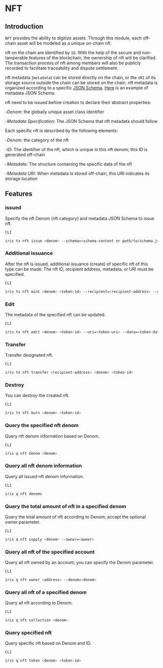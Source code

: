 # NFT

## Introduction

`NFT` provides the ability to digitize assets. Through this module, each off-chain asset will be modeled as a unique on-chain nft.

nft on the chain are identified by `ID`. With the help of the secure and non-tamperable features of the blockchain, the ownership of nft will be clarified. The transaction process of nft among members will also be publicly recorded to facilitate traceability and dispute settlement.

nft metadata (`metadata`) can be stored directly on the chain, or the `URI` of its storage source outside the chain can be stored on the chain. nft metadata is organized according to a specific [JSON Schema](https://JSON-Schema.org/). [Here](./nft-metadata.json) is an example of metadata JSON Schema.

nft need to be issued before creation to declare their abstract properties:

-_Denom_: the globally unique asset class identifier

-_Metadata Specification_: The JSON Schema that nft metadata should follow

Each specific nft is described by the following elements:

-_Denom_: the category of the nft

-_ID_: The identifier of the nft, which is unique in this nft denom; this ID is generated off-chain

-_Metadata_: The structure containing the specific data of the nft

-_Metadata URI_: When metadata is stored off-chain, this URI indicates its storage location

## Features

### issued

Specify the nft Denom (nft category) and metadata JSON Schema to issue nft.

`CLI`

```bash
iris tx nft issue <denom> --schema=<schema-content or path/to/schema.json>
```

### Additional issuance

After the nft is issued, additional issuance (create) of specific nft of this type can be made. The nft ID, recipient address, metadata, or URI must be specified.

`CLI`

```bash
iris tx nft mint <denom> <token-id> --recipient=<recipient-address> --uri=<token-uri> --data=<token-data>
```

### Edit

The metadata of the specified nft can be updated.

`CLI`

```bash
iris tx nft edit <denom> <token-id> --uri=<token-uri> --data=<token-data>
```

### Transfer

Transfer designated nft.

`CLI`

```bash
iris tx nft transfer <recipient-address> <denom> <token-id>
```

### Destroy

You can destroy the created nft.

`CLI`

```bash
iris tx nft burn <denom> <token-id>
```

### Query the specified nft denom

Query nft denom information based on Denom.

`CLI`

```bash
iris q nft denom <denom>
```

### Query all nft denom information

Query all issued nft denom information.

`CLI`

```bash
iris q nft denoms
```

### Query the total amount of nft in a specified denom

Query the total amount of nft according to Denom; accept the optional owner parameter.

`CLI`

```bash
iris q nft supply <denom> --owner=<owner>
```

### Query all nft of the specified account

Query all nft owned by an account; you can specify the Denom parameter.

`CLI`

```bash
iris q nft owner <address> --denom=<denom>
```

### Query all nft of a specified denom

Query all nft according to Denom.

`CLI`

```bash
iris q nft collection <denom>
```

### Query specified nft

Query specific nft based on Denom and ID.

`CLI`

```bash
iris q nft token <denom> <token-id>
```